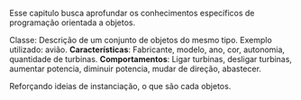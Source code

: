 Esse capitulo busca aprofundar os conhecimentos específicos de programação orientada a objetos.

Classe: Descrição de um conjunto de objetos do mesmo tipo.
Exemplo utilizado: avião.
**Características**: Fabricante, modelo, ano, cor, autonomia, quantidade de turbinas.
**Comportamentos**: Ligar turbinas, desligar turbinas, aumentar potencia, diminuir potencia, mudar de direção, abastecer.

Reforçando ideias de instanciação, o que são cada objetos.
